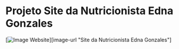 # Projeto Site da Nutricionista Edna Gonzales

[image-thumbs]: https://user-images.githubusercontent.com/109625159/218622220-03c5d244-a0d0-48aa-ab9e-b008d8f48242.jpg
[image-url]: https://kelvingbl.github.io/projeto_site_nutricionista/home.html

[![Image Website][image-thumbs]][image-url "Site da Nutricionista Edna Gonzales"]


